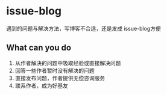 # issue-blog

遇到的问题与解决方法，写博客不合适，还是发成 issue-blog方便

## What can you do

1. 从作者解决的问题中吸取经验或直接解决问题
2. 回答一些作者暂时没有解决的问题
3. 直接发布问题，作者提供无偿咨询服务
4. 联系作者，成为好基友
